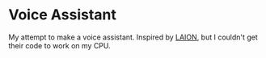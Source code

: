 # Voice Assistant

My attempt to make a voice assistant. Inspired by [LAION](https://github.com/LAION-AI/natural_voice_assistant/), but I couldn't get their code to work on my CPU.
